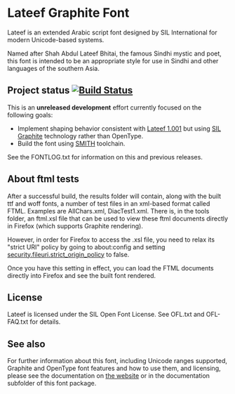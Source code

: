 # Lateef Graphite Font

Lateef is an extended Arabic script font designed by SIL International for
modern Unicode-based systems.

Named after Shah Abdul Lateef Bhitai, the famous Sindhi mystic and
poet, this font is intended to be an appropriate style for use in
Sindhi and other languages of the southern Asia.

## Project status [![Build Status](http://build.palaso.org/app/rest/builds/buildType:Fonts_Lateef/statusIcon)](http://build.palaso.org/viewType.html?buildTypeId=Fonts_Lateef&guest=1)  

This is an **unreleased development** effort currently focused on the following goals:

- Implement shaping behavior consistent with
[Lateef 1.001](http://www.sil.org/resources/software_fonts/lateef) but using [SIL Graphite](https://graphite.sil.org) technology rather than OpenType.
- Build the font using [SMITH](https://github.com/silnrsi/smith) toolchain.

See the FONTLOG.txt for information on this and previous releases.

## About ftml tests

After a successful build, the results folder will contain, along with the built ttf and woff fonts, a number of
test files in an xml-based format called FTML. Examples are AllChars.xml, DiacTest1.xml. 
There is, in the tools folder, an ftml.xsl file that can be used to view these ftml documents directly in Firefox (which supports
Graphite rendering). 

However, in order for Firefox to access the .xsl file, you need to relax its "strict URI" policy by going to about:config and
setting [security.fileuri.strict_origin_policy](http://kb.mozillazine.org/Security.fileuri.strict_origin_policy) to false.

Once you have this setting in effect, you can load the FTML documents directly into Firefox and see the built font rendered.

## License

Lateef is licensed under the SIL Open Font License. See OFL.txt and OFL-FAQ.txt for details.

## See also

For further information about this font, including Unicode ranges
supported, Graphite and OpenType font features and how to use them,
and licensing, please see the documentation on [the website](https://software.sil.org/lateef/) or in the documentation
subfolder of this font package.

